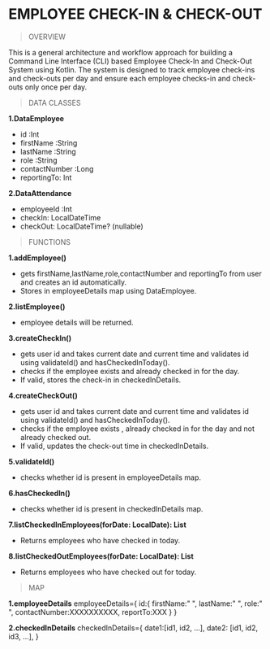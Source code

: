 # EMPLOYEE CHECK-IN & CHECK-OUT 

> OVERVIEW

This is a general architecture and workflow approach for building a Command Line Interface (CLI) based Employee Check-In and Check-Out System using Kotlin. The system is designed to track employee check-ins and check-outs per day and ensure each employee checks-in and check-outs only once per day.

>  DATA CLASSES

**1.DataEmployee**
  - id :Int
  - firstName :String 
  - lastName :String
  - role :String
  - contactNumber :Long
  - reportingTo: Int
    
**2.DataAttendance**
  - employeeId :Int
  - checkIn: LocalDateTime
  - checkOut: LocalDateTime? (nullable)

> FUNCTIONS

**1.addEmployee()**
  - gets firstName,lastName,role,contactNumber and reportingTo from user and creates an id automatically.
  - Stores in employeeDetails map using DataEmployee.

**2.listEmployee()**
  - employee details will be returned.
    
**3.createCheckIn()**
  - gets user id and takes current date and current time and validates id using validateId() and hasCheckedInToday().
  - checks if the employee exists and already checked in for the day.
  - If valid, stores the check-in in checkedInDetails.

**4.createCheckOut()**
  - gets user id and takes current date and current time and validates id using validateId() and hasCheckedInToday().
  - checks if the employee exists , already checked in for the day and not already checked out.
  - If valid, updates the check-out time in checkedInDetails.
    
**5.validateId()**
  - checks whether id is present in employeeDetails map.

**6.hasCheckedIn()**
  - checks whether id is present in checkedInDetails map.

**7.listCheckedInEmployees(forDate: LocalDate): List<DataEmployee>**
  - Returns employees who have checked in today.

**8.listCheckedOutEmployees(forDate: LocalDate): List<DataEmployee>**
  - Returns employees who have checked out for today.

> MAP

**1.employeeDetails**
employeeDetails={
  id:{
    firstName:"    ",
    lastName:"     ",
    role:"         ",
    contactNumber:XXXXXXXXXX,
    reportTo:XXX
  }
}

**2.checkedInDetails**
checkedInDetails={
  date1:[id1, id2, ...],
  date2: [id1, id2, id3, ...],
}
